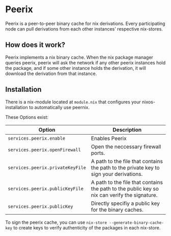 Peerix
======

Peerix is a peer-to-peer binary cache for nix derivations.
Every participating node can pull derivations from each other instances' respective nix-stores.

How does it work?
-----------------

Peerix implements a nix binary cache. When the nix package manager queries peerix, peerix
will ask the network if any other peerix instances hold the package, and if some other instance
holds the derivation, it will download the derivation from that instance.

Installation
------------
There is a nix-module located at `module.nix` that configures your nixos-installation
to automatically use peernix.

These Options exist:

| Option                           | Description                                                                                  |
|----------------------------------|----------------------------------------------------------------------------------------------|
| `services.peerix.enable`         | Enables Peerix                                                                               |
| `services.peerix.openFirewall`   | Open the neccessary firewall ports.                                                          |
| `services.peerix.privateKeyFile` | A path to the file that contains the path to the private key to sign your derivations.       |
| `services.peerix.publicKeyFile`  | A path to the file that contains the path to the public key so nix can verify the signature. |
| `services.peerix.publicKey`      | Directly specifiy a public key for the binary caches.                                        |

To sign the peerix cache, you can use `nix-store --generate-binary-cache-key` to create keys to verify authenticity of
the packages in each nix-store.
